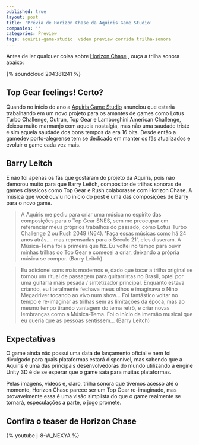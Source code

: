 ```yaml
---
published: true
layout: post
title: 'Prévia de Horizon Chase da Aquiris Game Studio'
companies: ''
categories: Preview
tags: aquiris-game-studio  video preview corrida trilha-sonora
---
```

Antes de ler qualquer coisa sobre <a href="http://horizonchase.tumblr.com/" target="_blank">Horizon Chase</a>
, ouça a trilha sonora abaixo:

{% soundcloud 204381241 %}
## Top Gear feelings! Certo?
Quando no início do ano a <a href="http://aquiris.com.br" target="_blank">Aquiris Game Studio</a>
 anunciou que estaria trabalhando em um novo projeto para os amantes de games como Lotus Turbo Challenge, Outrun, Top Gear e Lamborghini American Challenge, deixou muito marmanjo com aquela nostalgia, mas não uma saudade triste e sim aquela saudade dos bons tempos da era 16 bits. Desde então a gamedev porto-alegrense tem se dedicado em manter os fãs atualizados e evoluir o game cada vez mais.


## Barry Leitch
E não foi apenas os fãs que gostaram do projeto da Aquiris, pois não demorou muito para que Barry Leitch, compositor de trilhas sonoras de games clássicos como Top Gear e Rush colaborasse com Horizon Chase. A música que você ouviu no início do post é uma das composições de Barry para o novo game.

> A Aquiris me pediu para criar uma música no espírito das composições para o Top Gear SNES, sem me preocupar em referenciar meus próprios trabalhos do passado, como Lotus Turbo Challenge 2 ou Rush 2049 (N64). 'Faça essas músicas como há 24 anos atrás…. mas repensadas para o Século 21', eles disseram. A Música-Tema foi a primeira que fiz. Eu voltei no tempo para ouvir minhas trilhas do Top Gear e comecei a criar, deixando a própria música se compor. (Barry Leitch)




> Eu adicionei sons mais modernos e, dado que tocar a trilha original se tornou um ritual de passagem para guitarristas no Brasil, optei por uma guitarra mais pesada / sintetizador principal. Enquanto estava criando, eu literalmente fechava meus olhos e imaginava o Nino Megadriver tocando ao vivo num show… Foi fantástico voltar no tempo e re-imaginar as trilhas sem as limitações da época, mas ao mesmo tempo tirando vantagem do tema retrô, e criar novas lembranças como a Música-Tema. Foi o início da imersão musical que eu queria que as pessoas sentissem… (Barry Leitch)
## Expectativas
O game ainda não possui uma data de lançamento oficial e nem foi divulgado para quais plataformas estará disponível, mas sabendo que a Aquiris é uma das principais desenvolvedoras do mundo utilizando a engine Unity 3D é de se esperar que o game saia para muitas plataformas.

Pelas imagens, vídeos e, claro, trilha sonora que tivemos acesso até o momento, Horizon Chase parece ser um Top Gear re-imaginado, mas provavelmente essa é uma visão simplista do que o game realmente se tornará, especulações a parte, o jogo promete.
## Confira o teaser de Horizon Chase
{% youtube j-8-W_NEXYA %}
